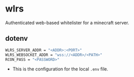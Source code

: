 # wlrs

Authenticated web-based whitelister for a minecraft server.


## dotenv
```bash
WLRS_SERVER_ADDR = "<ADDR>:<PORT>"
WLRS_WEBSOCKET_ADDR = "wss://<ADDR>/<PATH>"
RCON_PASS = "<PASSWORD>"
```
- This is the configuration for the local `.env` file.